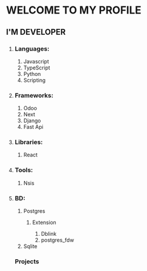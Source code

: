 
  <h1>WELCOME TO MY PROFILE</h1>
  <h2>I'M DEVELOPER</h2>
  
  <ol>
    <li>
      <h3>Languages:</h3>
      <ol>
        <li>Javascript</li>      
        <li>TypeScript</li>      
        <li>Python</li>
        <li>Scripting</li>
      </ol>
    </li>
    <li>
      <h3>Frameworks:</h3>
      <ol>
        <li>Odoo</li>      
        <li>Next</li>
        <li>Django</li>
        <li>Fast Api</li>
      </ol>
    </li>
    <li>
      <h3>Libraries:</h3>
      <ol>
        <li>React</li>            
      </ol>
    </li>
    <li>
      <h3>Tools:</h3>
      <ol>
        <li>Nsis</li>            
      </ol>
    </li>
    <li>
      <h3>BD:</h3>
      <ol>
        <li>Postgres</li>
        <ol>
          <li>Extension</li>            
          <ol>
            <li>Dblink</li>            
            <li>postgres_fdw</li>            
          </ol>
        </ol>            
        <li>Sqlite</li>            
      </ol>
    </li>
  </ol>
<ol>
  <h3>Projects</h3>
</ol>
<!--
**surlit/surlit** is a ✨ _special_ ✨ repository because its `README.md` (this file) appears on your GitHub profile.

Here are some ideas to get you started:

- 🔭 I’m currently working on ...
- 🌱 I’m currently learning ...
- 👯 I’m looking to collaborate on ...
- 🤔 I’m looking for help with ...
- 💬 Ask me about ...
- 📫 How to reach me: ...
- 😄 Pronouns: ...
- ⚡ Fun fact: ...
-->
